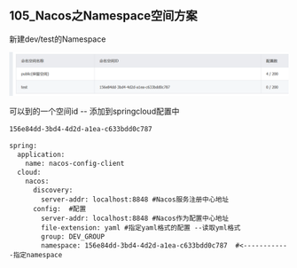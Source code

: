 ## 105_Nacos之Namespace空间方案

新建dev/test的Namespace

![image-20220103224520143](./images/20220103224520.png)



可以到的一个空间id  -- 添加到springcloud配置中

```
156e84dd-3bd4-4d2d-a1ea-c633bdd0c787
```

```
spring:
  application:
    name: nacos-config-client
  cloud:
    nacos:
      discovery:
        server-addr: localhost:8848 #Nacos服务注册中心地址
      config:  #配置
        server-addr: localhost:8848 #Nacos作为配置中心地址
        file-extension: yaml #指定yaml格式的配置 --读取yml格式
        group: DEV_GROUP
        namespace: 156e84dd-3bd4-4d2d-a1ea-c633bdd0c787  #<------------指定namespace
```

